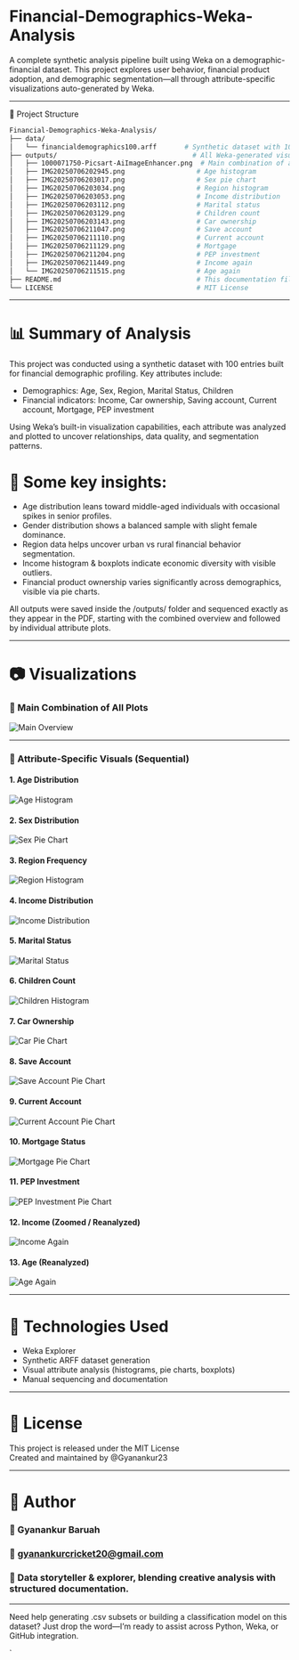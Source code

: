 # Financial-Demographics-Weka-Analysis

A complete synthetic analysis pipeline built using Weka on a demographic-financial dataset. This project explores user behavior, financial product adoption, and demographic segmentation—all through attribute-specific visualizations auto-generated by Weka.

---

📂 Project Structure

```bash
Financial-Demographics-Weka-Analysis/
├── data/
│   └── financialdemographics100.arff       # Synthetic dataset with 100 entries
├── outputs/                                  # All Weka-generated visualizations
│   ├── 1000071750-Picsart-AiImageEnhancer.png  # Main combination of all plots
│   ├── IMG20250706202945.png                  # Age histogram
│   ├── IMG20250706203017.png                  # Sex pie chart
│   ├── IMG20250706203034.png                  # Region histogram
│   ├── IMG20250706203053.png                  # Income distribution
│   ├── IMG20250706203112.png                  # Marital status
│   ├── IMG20250706203129.png                  # Children count
│   ├── IMG20250706203143.png                  # Car ownership
│   ├── IMG20250706211047.png                  # Save account
│   ├── IMG20250706211110.png                  # Current account
│   ├── IMG20250706211129.png                  # Mortgage
│   ├── IMG20250706211204.png                  # PEP investment
│   ├── IMG20250706211449.png                  # Income again
│   └── IMG20250706211515.png                  # Age again
├── README.md                                  # This documentation file
└── LICENSE                                    # MIT License
```

---

# 📊 Summary of Analysis

This project was conducted using a synthetic dataset with 100 entries built for financial demographic profiling. Key attributes include:

- Demographics: Age, Sex, Region, Marital Status, Children  
- Financial indicators: Income, Car ownership, Saving account, Current account, Mortgage, PEP investment  

Using Weka’s built-in visualization capabilities, each attribute was analyzed and plotted to uncover relationships, data quality, and segmentation patterns.

# 📌 Some key insights:
- Age distribution leans toward middle-aged individuals with occasional spikes in senior profiles.
- Gender distribution shows a balanced sample with slight female dominance.
- Region data helps uncover urban vs rural financial behavior segmentation.
- Income histogram & boxplots indicate economic diversity with visible outliers.
- Financial product ownership varies significantly across demographics, visible via pie charts.

All outputs were saved inside the /outputs/ folder and sequenced exactly as they appear in the PDF, starting with the combined overview and followed by individual attribute plots.

---

# 📷 Visualizations

### 🧩 Main Combination of All Plots
![Main Overview](outputs/1000071750-Picsart-AiImageEnhancer.png)

---

### 🔢 Attribute-Specific Visuals (Sequential)

#### 1. Age Distribution
![Age Histogram](outputs/IMG_20250706_202945.png)

#### 2. Sex Distribution
![Sex Pie Chart](outputs/IMG_20250706_203017.png)

#### 3. Region Frequency
![Region Histogram](outputs/IMG_20250706_203034.png)

#### 4. Income Distribution
![Income Distribution](outputs/IMG_20250706_203053.png)

#### 5. Marital Status
![Marital Status](outputs/IMG_20250706_203112.png)

#### 6. Children Count
![Children Histogram](outputs/IMG_20250706_203129.png)

#### 7. Car Ownership
![Car Pie Chart](outputs/IMG_20250706_203143.png)

#### 8. Save Account
![Save Account Pie Chart](outputs/IMG_20250706_211047.png)

#### 9. Current Account
![Current Account Pie Chart](outputs/IMG_20250706_211110.png)

#### 10. Mortgage Status
![Mortgage Pie Chart](outputs/IMG_20250706_211129.png)

#### 11. PEP Investment
![PEP Investment Pie Chart](outputs/IMG_20250706_211204.png)

#### 12. Income (Zoomed / Reanalyzed)
![Income Again](outputs/IMG_20250706_211449.png)

#### 13. Age (Reanalyzed)
![Age Again](outputs/IMG_20250706_211515.png)

---

# 🧪 Technologies Used

- Weka Explorer
- Synthetic ARFF dataset generation
- Visual attribute analysis (histograms, pie charts, boxplots)
- Manual sequencing and documentation

---

# 🧾 License

This project is released under the MIT License  
Created and maintained by @Gyanankur23

---

# 🙌 Author

### 👤 Gyanankur Baruah  
### 📧 gyanankurcricket20@gmail.com  
### 🧠 Data storyteller & explorer, blending creative analysis with structured documentation.

---

Need help generating .csv subsets or building a classification model on this dataset? Just drop the word—I’m ready to assist across Python, Weka, or GitHub integration.

`

